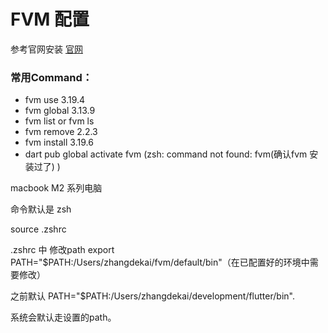 # FVM 配置

参考官网安装 [官网](https://fvm.app/documentation/getting-started)

### 常用Command：

* fvm use 3.19.4
* fvm global 3.13.9
* fvm list or fvm ls
* fvm remove 2.2.3
* fvm install 3.19.6
* dart pub global activate fvm (zsh: command not found: fvm(确认fvm 安装过了) )

macbook M2 系列电脑

命令默认是 zsh

source .zshrc

.zshrc 中 修改path
export PATH="$PATH:/Users/zhangdekai/fvm/default/bin"（在已配置好的环境中需要修改）

之前默认 PATH="$PATH:/Users/zhangdekai/development/flutter/bin".

系统会默认走设置的path。





